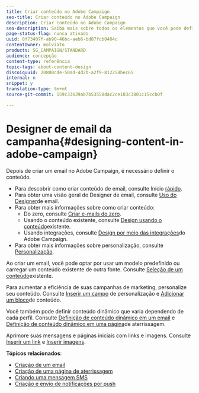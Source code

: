```yaml
---
title: Criar conteúdo no Adobe Campaign
seo-title: Criar conteúdo no Adobe Campaign
description: Criar conteúdo no Adobe Campaign
seo-description: Saiba mais sobre todos os elementos que você pode definir em seu conteúdo com o Adobe Campaign.
page-status-flag: nunca ativado
uuid: 8f73407f-ab90-46bc-aeb6-bd87fcb0404c
contentOwner: molviato
products: SG_CAMPAIGN/STANDARD
audience: concepção
content-type: referência
topic-tags: about-content-design
discoiquuid: 20800cde-50ad-4d2b-a2f9-812258bec65
internal: n
snippet: y
translation-type: tm+mt
source-git-commit: 159c33639ab7b53558dac2ce183c3801c15ccb0f

---
```



# Designer de email da campanha{#designing-content-in-adobe-campaign}

Depois de criar um email no Adobe Campaign, é necessário definir o conteúdo.

<!--The Email Designer has more features than the Legacy Editor and is backward compatible.-->

* Para descobrir como criar conteúdo de email, consulte Início [rápido](../../designing/using/quick-start.md).
* Para obter uma visão geral do Designer de email, consulte [Uso do Designer](../../designing/using/overview.md)de email.
* Para obter mais informações sobre como criar conteúdo:
   * Do zero, consulte [Criar e-mails do zero](../../designing/using/designing-from-scratch.md).
   * Usando o conteúdo existente, consulte [Design usando o conteúdo](../../designing/using/using-existing-content.md)existente.
   * Usando integrações, consulte [Design por meio das integrações](../../designing/using/using-integrations.md)do Adobe Campaign.
* Para obter mais informações sobre personalização, consulte [Personalização](../../designing/using/personalization.md).

Ao criar um email, você pode optar por usar um modelo predefinido ou carregar um conteúdo existente de outra fonte. Consulte [Seleção de um conteúdo](../../designing/using/using-existing-content.md#selecting-an-existing-content)existente.

Para aumentar a eficiência de suas campanhas de marketing, personalize seu conteúdo. Consulte [Inserir um campo](../../designing/using/personalization.md#inserting-a-personalization-field) de personalização e [Adicionar um bloco](../../designing/using/personalization.md#adding-a-content-block)de conteúdo.

Você também pode definir conteúdo dinâmico que varia dependendo de cada perfil. Consulte [Definição de conteúdo dinâmico em um email](../../designing/using/personalization.md#defining-dynamic-content-in-an-email) e [Definição de conteúdo dinâmico em uma página](../../channels/using/designing-a-landing-page.md#defining-dynamic-content-in-a-landing-page)de aterrissagem.

Aprimore suas mensagens e páginas iniciais com links e imagens. Consulte [Inserir um link](../../designing/using/links.md#inserting-a-link) e [Inserir imagens](../../designing/using/images.md#inserting-images).

**Tópicos relacionados**:

* [Criação de um email](../../channels/using/creating-an-email.md)
* [Criação de uma página de aterrissagem](../../channels/using/designing-a-landing-page.md)
* [Criando uma mensagem SMS](../../channels/using/creating-an-sms-message.md)
* [Criação e envio de notificações por push](../../channels/using/preparing-and-sending-a-push-notification.md)
